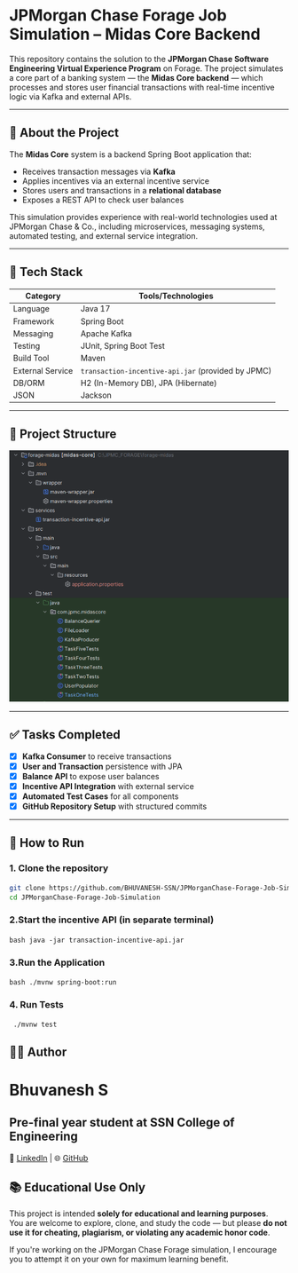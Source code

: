 # JPMorgan Chase Forage Job Simulation – Midas Core Backend

This repository contains the solution to the **JPMorgan Chase Software Engineering Virtual Experience Program** on Forage. The project simulates a core part of a banking system — the **Midas Core backend** — which processes and stores user financial transactions with real-time incentive logic via Kafka and external APIs.

---

## 💼 About the Project

The **Midas Core** system is a backend Spring Boot application that:
- Receives transaction messages via **Kafka**
- Applies incentives via an external incentive service
- Stores users and transactions in a **relational database**
- Exposes a REST API to check user balances

This simulation provides experience with real-world technologies used at JPMorgan Chase & Co., including microservices, messaging systems, automated testing, and external service integration.

---

## 🧰 Tech Stack

| Category         | Tools/Technologies                               |
|------------------|--------------------------------------------------|
| Language         | Java 17                                          |
| Framework        | Spring Boot                                      |
| Messaging        | Apache Kafka                                     |
| Testing          | JUnit, Spring Boot Test                          |
| Build Tool       | Maven                                            |
| External Service | `transaction-incentive-api.jar` (provided by JPMC) |
| DB/ORM           | H2 (In-Memory DB), JPA (Hibernate)               |
| JSON             | Jackson                                          |

---

## 📁 Project Structure
![Project Preview](./jpmc_forage.png)

---

## ✅ Tasks Completed

- [x] **Kafka Consumer** to receive transactions
- [x] **User and Transaction** persistence with JPA
- [x] **Balance API** to expose user balances
- [x] **Incentive API Integration** with external service
- [x] **Automated Test Cases** for all components
- [x] **GitHub Repository Setup** with structured commits

---

## 🚀 How to Run

### 1. Clone the repository
```bash
git clone https://github.com/BHUVANESH-SSN/JPMorganChase-Forage-Job-Simulation.git
cd JPMorganChase-Forage-Job-Simulation
```

### 2.Start the incentive API (in separate terminal)

```bash java -jar transaction-incentive-api.jar ```

### 3.Run the Application 

```bash ./mvnw spring-boot:run ```

### 4. Run Tests

``` ./mvnw test```


## 🙋‍♂️ Author
 # Bhuvanesh S
## Pre-final year student at SSN College of Engineering
🔗 [LinkedIn](https://www.linkedin.com/in/bhuvanesh-cse) | 🌐 [GitHub](https://github.com/BHUVANESH-SSN)

## 📚 Educational Use Only

This project is intended **solely for educational and learning purposes**.  
You are welcome to explore, clone, and study the code — but please **do not use it for cheating, plagiarism, or violating any academic honor code**.

If you're working on the JPMorgan Chase Forage simulation, I  encourage you to attempt it on your own for maximum learning benefit.
